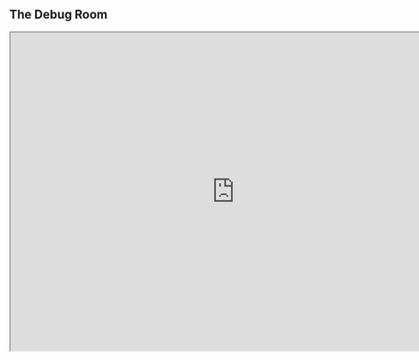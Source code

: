 ## The Debug Room
<iframe src="https://v6p9d9t4.ssl.hwcdn.net/html/1511981/web/index.html?v=1574335375" width=800 height=570>